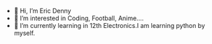 - 👋 Hi, I’m Eric Denny
- 👀 I’m interested in Coding, Football, Anime....
- 🌱 I’m currently learning in 12th Electronics.I am learning python by myself.
